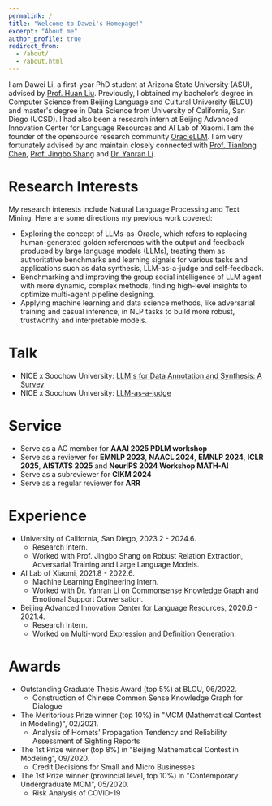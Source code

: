 ```yaml
---
permalink: /
title: "Welcome to Dawei's Homepage!"
excerpt: "About me"
author_profile: true
redirect_from: 
  - /about/
  - /about.html
---
```


I am Dawei Li, a first-year PhD student at Arizona State University (ASU), advised by [Prof. Huan Liu](https://www.public.asu.edu/~huanliu/). Previously, I obtained my bachelor’s degree in Computer Science from Beijing Language and Cultural University (BLCU) and master's degree in Data Science from University of California, San Diego (UCSD). I had also been a research intern at Beijing Advanced Innovation Center for Language Resources and AI Lab of Xiaomi. I am the founder of the opensource research community [OracleLLM](https://oracle-llm.github.io/). I am very fortunately advised by and maintain closely connected with [Prof. Tianlong Chen](https://tianlong-chen.github.io/), [Prof. Jingbo Shang](https://shangjingbo1226.github.io/) and [Dr. Yanran Li](http://yanran.li/about/).

Research Interests
======
My research interests include Natural Language Processing and Text Mining. Here are some directions my previous work covered:

* Exploring the concept of LLMs-as-Oracle, which refers to replacing human-generated golden references with the output and feedback produced by large language models (LLMs), treating them as authoritative benchmarks and learning signals for various tasks and applications such as data synthesis, LLM-as-a-judge and self-feedback.
* Benchmarking and improving the group social intelligence of LLM agent with more dynamic, complex methods, finding high-level insights to optimize multi-agent pipeline designing.
* Applying machine learning and data science methods, like adversarial training and casual inference, in NLP tasks to build more robust, trustworthy and interpretable models.

Talk
======
* NICE x Soochow University: [LLM's for Data Annotation and Synthesis: A Survey](https://drive.google.com/file/d/19FieE3UDoO2Y4arLFs6lWa65Q0uw1Nji/view?usp=sharing)
* NICE x Soochow University: [LLM-as-a-judge](https://drive.google.com/file/d/1Ea4Q6RorufVb3TluyXEnlodcWAm1fPYa/view?usp=sharing)

Service
======
* Serve as a AC member for **AAAI 2025 PDLM workshop**
* Serve as a reviewer for **EMNLP 2023**, **NAACL 2024**, **EMNLP 2024**, **ICLR 2025**, **AISTATS 2025** and **NeurIPS 2024 Workshop MATH-AI**
* Serve as a subreviewer for **CIKM 2024**
* Serve as a regular reviewer for **ARR**

Experience
======
* University of California, San Diego, 2023.2 - 2024.6.
  * Research Intern.
  * Worked with Prof. Jingbo Shang on Robust Relation Extraction, Adversarial Training and Large Language Models.
* AI Lab of Xiaomi, 2021.8 - 2022.6.
  * Machine Learning Engineering Intern.
  * Worked with Dr. Yanran Li on Commonsense Knowledge Graph and Emotional Support Conversation.
* Beijing Advanced Innovation Center for Language Resources, 2020.6 - 2021.4.
  * Research Intern.
  * Worked on Multi-word Expression and Definition Generation.

Awards
======
* Outstanding Graduate Thesis Award (top 5%) at BLCU, 06/2022.
  * Construction of Chinese Common Sense Knowledge Graph for Dialogue
* The Meritorious Prize winner (top 10%) in "MCM (Mathematical Contest in Modeling)", 02/2021.
  * Analysis of Hornets' Propagation Tendency and Reliability Assessment of Sighting Reports
* The 1st Prize winner (top 8%) in "Beijing Mathematical Contest in Modeling", 09/2020.
  * Credit Decisions for Small and Micro Businesses
* The 1st Prize winner (provincial level, top 10%) in "Contemporary Undergraduate MCM", 05/2020.
  * Risk Analysis of COVID-19
